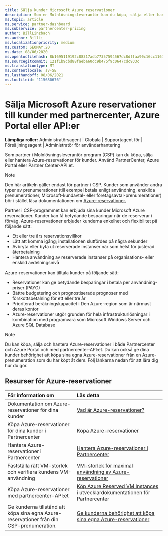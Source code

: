 ```yaml
---
title: Sälja kunder Microsoft Azure reservationer
description: Som en Molnlösningsleverantör kan du köpa, sälja eller hantera Azure-reservationer för kunder. Använd PartnerCenter, Azure Portal eller Partner Center-API:et.
ms.topic: article
ms.service: partner-dashboard
ms.subservice: partnercenter-pricing
author: BillLinzbach
ms.author: BillLi
ms.localizationpriority: medium
ms.custom: SEOMAY.20
ms.date: 08/06/2020
ms.openlocfilehash: 8b1695119192c88317adb77357594567dc8dffaa90c16cc11676b6d9e1b6484a
ms.sourcegitcommit: 121f1b9cbd88faeba60dc9b475f9c0647cdc933c
ms.translationtype: MT
ms.contentlocale: sv-SE
ms.lasthandoff: 08/06/2021
ms.locfileid: "115680676"
---
```

# <a name="sell-microsoft-azure-reservations-to-customers-using-partner-center-the-azure-portal-or-apis"></a>Sälja Microsoft Azure reservationer till kunder med partnercenter, Azure Portal eller API:er

**Lämpliga roller:** Administratörsagent | Globala | Supportagent för | Försäljningsagent | Administratör för användarhantering

Som partner i Molnlösningsleverantör program (CSP) kan du köpa, sälja eller hantera Azure-reservationer för kunder. Använd PartnerCenter, Azure Portal eller Partner Center-API:et.

> [!NOTE]
> Den här artikeln gäller endast för partner i CSP. Kunder som använder andra typer av prenumerationer (till exempel betala enligt användning, enskilda prenumerationer, Microsoft-kundavtal- eller företagsavtal-prenumerationer) bör i stället läsa dokumentationen om [Azure-reservationer.](/azure/cost-management-billing/reservations)

Partner i CSP-programmet kan erbjuda sina kunder Microsoft Azure reservationer. Kunder kan få betydande besparingar när de reserverar i förväg. Azure-reservationer erbjuder kunderna enkelhet och flexibilitet på följande sätt:

- Ett eller tre års reservationsvillkor
- Lätt att komma igång; installationen slutfördes på några sekunder
- Avbryta eller byta ut reserverade instanser när som helst för justerad återbetalning
- Hantera användning av reserverade instanser på organisations- eller enskild avdelningsnivå

Azure-reservationer kan tilltala kunder på följande sätt:

- Reservationer kan ge betydande besparingar i betala per användning-priser (PAYG)
- Bättre budgetering och prognostiserade prognoser med förskottsbetalning för ett eller tre år
- Prioriterad beräkningskapacitet i Den Azure-region som är närmast deras kontor
- Azure-reservationer utgör grunden för hela infrastrukturlösningar i kombination med programvara som Microsoft Windows Server och Azure SQL Database

>[!NOTE]
> Du kan köpa, sälja och hantera Azure-reservationer i både Partnercenter och Azure Portal och med partnercenter-API:et. Du kan också ge dina kunder behörighet att köpa sina egna Azure-reservationer från en Azure-prenumeration som du har köpt åt dem. Följ länkarna nedan för att lära dig hur du gör.

## <a name="azure-reservations-resources"></a>Resurser för Azure-reservationer

|**För information om**   |**Läs detta**    |
|:-----------------------------|:-----------------|
| Dokumentation om Azure-reservationer för dina kunder | [Vad är Azure-reservationer?](/azure/billing/billing-save-compute-costs-reservations)
|Köpa Azure-reservationer för dina kunder i Partnercenter   |[Köpa Azure-reservationer](azure-reservations-buying.md)
|Hantera Azure-reservationer i Partnercenter | [Hantera Azure-reservationer i Partnercenter](azure-reservations-manage.md)
|Fastställa rätt VM-storlek och verifiera kundens VM-användning   |[VM-storlek för maximal användning av Azure-reservationer](azure-usage.md)   |
|Köpa Azure-reservationer med partnercenter-API:et | [Köp Azure Reserved VM Instances](/partner-center/develop/purchase-azure-reservations) i utvecklardokumentationen för Partnercenter   |
|Ge kunderna tillstånd att köpa sina egna Azure-reservationer från din CSP-prenumeration. | [Ge kunderna behörighet att köpa sina egna Azure-reservationer](give-customers-permission.md)   |